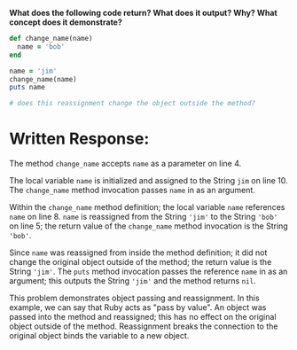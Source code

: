 **What does the following code return? What does it output? Why? What concept does it demonstrate?**

```ruby
def change_name(name)
  name = 'bob'
end

name = 'jim'
change_name(name)
puts name

# does this reassignment change the object outside the method?
```
# Written Response:

The method `change_name` accepts `name` as a parameter on line 4.

The local variable `name` is initialized and assigned to the String `jim` on line 10. The `change_name` method invocation passes `name` in as an argument.

Within the `change_name` method definition; the local variable `name` references `name` on line 8. `name` is reassigned from the String `'jim'` to the String `'bob'` on line 5; the return value of the `change_name` method invocation is the String `'bob'`.

Since `name` was reassigned from inside the method definition; it did not change the original object outside of the method; the return value is the String `'jim'`.
The `puts` method invocation passes the reference `name` in as an argument; this outputs the String `'jim'` and the method returns `nil`.

This problem demonstrates object passing and reassignment. In this example, we can say that Ruby acts as "pass by value". An object was passed into the method and reassigned; this has no effect on the original object outside of the method. Reassignment breaks the connection to the original object binds the variable to a new object.

